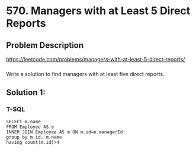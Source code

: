 # 570. Managers with at Least 5 Direct Reports

## Problem Description
https://leetcode.com/problems/managers-with-at-least-5-direct-reports/
###
Write a solution to find managers with at least five direct reports.

## Solution 1:
### T-SQL
```
SELECT m.name
FROM Employee AS e 
INNER JOIN Employee AS m ON m.id=e.managerId 
group by m.id, m.name
having count(m.id)>4
```
